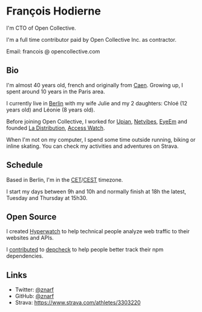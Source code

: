 François Hodierne
=================

I'm CTO of Open Collective.

I'm a full time contributor paid by Open Collective Inc. as contractor.

Email: francois @ opencollective.com

Bio
---

I'm almost 40 years old, french and originally from [Caen](https://en.wikipedia.org/wiki/Caen). Growing up, I spent around 10 years in the Paris area.

I currently live in [Berlin](https://en.wikipedia.org/wiki/Berlin) with my wife Julie and my 2 daughters: Chloé (12 years old) and Léonie (8 years old).

Before joining Open Collective, I worked for [Upian](https://www.upian.com/), [Netvibes](https://en.wikipedia.org/wiki/Netvibes), [EyeEm](https://en.wikipedia.org/wiki/EyeEm) and founded [La Distribution](http://ladistribution.net/), [Access Watch](https://access.watch).

When I'm not on my computer, I spend some time outside running, biking or inline skating. You can check my activities and adventures on Strava.

Schedule
--------

Based in Berlin, I'm in the [CET](https://en.wikipedia.org/wiki/Central_European_Time)/[CEST](https://en.wikipedia.org/wiki/Central_European_Summer_Time) timezone.

I start my days between 9h and 10h and normally finish at 18h the latest, Tuesday and Thursday at 15h30.

Open Source
-----------

I created [Hyperwatch](https://github.com/hyperwatch/hyperwatch) to help technical people analyze web traffic to their websites and APIs.

I [contributed](https://github.com/depcheck/depcheck/pulls?q=is%3Apr+author%3Aznarf+is%3Aclosed) to [depcheck](https://github.com/depcheck/depcheck) to help people better track their npm dependencies.

Links
-----

- Twitter: [@znarf](https://twitter.com/znarf)
- GitHub: [@znarf](https://github.com/znarf)
- Strava: https://www.strava.com/athletes/3303220

